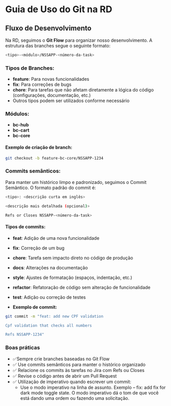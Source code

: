 # Guia de Uso do Git na RD

## Fluxo de Desenvolvimento

Na RD, seguimos o **Git Flow** para organizar nosso desenvolvimento. A estrutura das branches segue o seguinte formato:

``` bash
<tipo>-<módulo>/NSSAPP-<número-da-task>
```

### Tipos de Branches:
- **feature**: Para novas funcionalidades
- **fix**: Para correções de bugs
- **chore**: Para tarefas que não afetam diretamente a lógica do código (configurações, documentação, etc.)
- Outros tipos podem ser utilizados conforme necessário

### Módulos:
- **bc-hub**
- **bc-cart**
- **bc-core**

#### Exemplo de criação de branch:
```bash
git checkout -b feature-bc-core/NSSAPP-1234
```

### Commits semânticos:

Para manter um histórico limpo e padronizado, seguimos o Commit Semântico.
O formato padrão do commit é:

```bash
<tipo>: <descrição curta em inglês>

<descrição mais detalhada (opcional)>

Refs or Closes NSSAPP-<número-da-task>
```

#### Tipos de commits:

- **feat**: Adição de uma nova funcionalidade
- **fix**: Correção de um bug
- **chore**: Tarefa sem impacto direto no código de produção
- **docs**: Alterações na documentação
- **style**: Ajustes de formatação (espaços, indentação, etc.)
- **refactor**: Refatoração de código sem alteração de funcionalidade
- **test**: Adição ou correção de testes

- **Exemplo de commit:**
```bash
git commit -m "feat: add new CPF validation

Cpf validation that checks all numbers

Refs NSSAPP-1234"
```

### Boas práticas
- ✅Sempre crie branches baseadas no Git Flow
- ✅ Use commits semânticos para manter o histórico organizado
- ✅ Relacione os commits às tarefas no Jira com Refs ou Closes
- ✅ Revise o código antes de abrir um Pull Request
- ✅ Utilização de imperativo quando escrever um commit:
    - Use o modo imperativo na linha de assunto. Exemplo – fix: add fix for dark mode toggle state. O modo imperativo dá o tom de que você está dando uma ordem ou fazendo uma solicitação.
